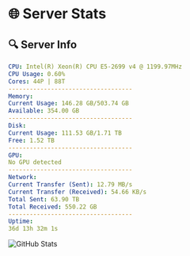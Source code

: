 # 🌐 Server Stats
## 🔍 Server Info
```yaml
CPU: Intel(R) Xeon(R) CPU E5-2699 v4 @ 1199.97MHz
CPU Usage: 0.60%
Cores: 44P | 88T
-----------------------------------
Memory:
Current Usage: 146.28 GB/503.74 GB
Available: 354.00 GB
-----------------------------------
Disk:
Current Usage: 111.53 GB/1.71 TB
Free: 1.52 TB
-----------------------------------
GPU:
No GPU detected
-----------------------------------
Network:
Current Transfer (Sent): 12.79 MB/s
Current Transfer (Received): 54.66 KB/s
Total Sent: 63.90 TB
Total Received: 550.22 GB
-----------------------------------
Uptime:
36d 13h 32m 1s
```
![GitHub Stats](https://img.shields.io/badge/Updated-2025-04-13_10:54:50-blue)